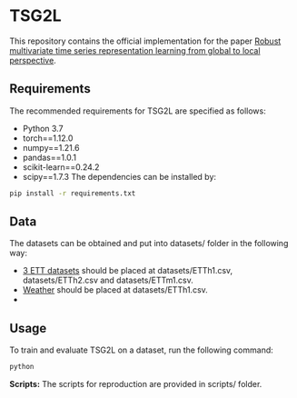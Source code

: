 # TSG2L
This repository contains the official implementation for the paper [Robust multivariate time series representation learning from global to local perspective]().

## Requirements
The recommended requirements for TSG2L are specified as follows:

- Python 3.7
- torch==1.12.0
- numpy==1.21.6
- pandas==1.0.1
- scikit-learn==0.24.2
- scipy==1.7.3
The dependencies can be installed by:
```bash
pip install -r requirements.txt
```
## Data 
The datasets can be obtained and put into datasets/ folder in the following way:
- [3 ETT datasets](https://github.com/zhouhaoyi/ETDataset) should be placed at datasets/ETTh1.csv, datasets/ETTh2.csv and datasets/ETTm1.csv.
- [Weather](https://archive.ics.uci.edu/dataset/381/beijing+pm2+5+data) should be placed at datasets/ETTh1.csv.
- []() 
## Usage
To train and evaluate TSG2L on a dataset, run the following command:
```bash
python
```
**Scripts:** The scripts for reproduction are provided in scripts/ folder.
